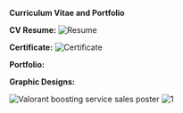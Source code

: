 **Curriculum Vitae and Portfolio**


**CV Resume:**
![Resume](https://user-images.githubusercontent.com/115260538/194708382-f2c4aec4-0db8-4957-a9ad-3a09ba80187e.png)


**Certificate:**
![Certificate](https://user-images.githubusercontent.com/115260538/194708391-b2992006-248c-4f4e-84b3-59a58036ab06.png)


**Portfolio:**

**Graphic Designs:**

![Valorant boosting service sales poster](https://user-images.githubusercontent.com/115260538/194704943-4849351c-e96a-48ee-a3cb-85d89d4eb323.png)
![1](https://user-images.githubusercontent.com/115260538/194704957-84547280-a667-4319-bb87-adf1376a8ad8.png)
